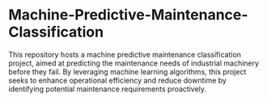 # Machine-Predictive-Maintenance-Classification
This repository hosts a machine predictive maintenance classification project, aimed at predicting the maintenance needs of industrial machinery before they fail. By leveraging machine learning algorithms, this project seeks to enhance operational efficiency and reduce downtime by identifying potential maintenance requirements proactively.
